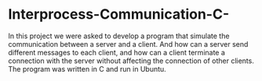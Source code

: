 # Interprocess-Communication-C-
In this project we were asked to develop a program that simulate the communication between a server and a client. And how can a server send different messages to each client, and how can a client terminate a connection with the server without affecting the connection of other clients. The program was written in C and run in Ubuntu.
